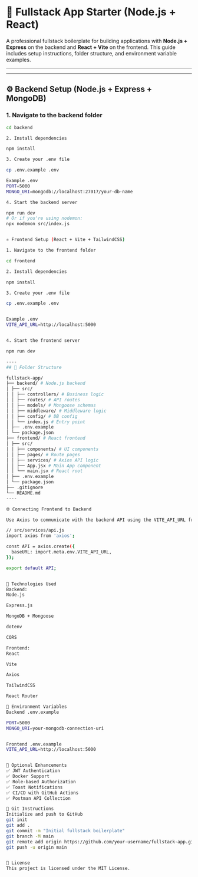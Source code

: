 # 🚀 Fullstack App Starter (Node.js + React)

A professional fullstack boilerplate for building applications with **Node.js + Express** on the backend and **React + Vite** on the frontend. This guide includes setup instructions, folder structure, and environment variable examples.

---
---

## ⚙️ Backend Setup (Node.js + Express + MongoDB)

### 1. Navigate to the backend folder

```bash
cd backend

2. Install dependencies

npm install

3. Create your .env file

cp .env.example .env

Example .env
PORT=5000
MONGO_URI=mongodb://localhost:27017/your-db-name

4. Start the backend server

npm run dev
# Or if you're using nodemon:
npx nodemon src/index.js


⚛️ Frontend Setup (React + Vite + TailwindCSS)

1. Navigate to the frontend folder

cd frontend

2. Install dependencies

npm install

3. Create your .env file

cp .env.example .env


Example .env
VITE_API_URL=http://localhost:5000


4. Start the frontend server

npm run dev

----
## 📁 Folder Structure

fullstack-app/
├── backend/ # Node.js backend
│ ├── src/
│ │ ├── controllers/ # Business logic
│ │ ├── routes/ # API routes
│ │ ├── models/ # Mongoose schemas
│ │ ├── middleware/ # Middleware logic
│ │ ├── config/ # DB config
│ │ └── index.js # Entry point
│ ├── .env.example
│ └── package.json
├── frontend/ # React frontend
│ ├── src/
│ │ ├── components/ # UI components
│ │ ├── pages/ # Route pages
│ │ ├── services/ # Axios API logic
│ │ ├── App.jsx # Main App component
│ │ └── main.jsx # React root
│ ├── .env.example
│ └── package.json
├── .gitignore
└── README.md
----

🌐 Connecting Frontend to Backend

Use Axios to communicate with the backend API using the VITE_API_URL from your environment file.

// src/services/api.js
import axios from 'axios';

const API = axios.create({
  baseURL: import.meta.env.VITE_API_URL,
});

export default API;


🧰 Technologies Used
Backend:
Node.js

Express.js

MongoDB + Mongoose

dotenv

CORS

Frontend:
React

Vite

Axios

TailwindCSS

React Router

🔐 Environment Variables
Backend .env.example

PORT=5000
MONGO_URI=your-mongodb-connection-uri


Frontend .env.example
VITE_API_URL=http://localhost:5000


🧪 Optional Enhancements
✅ JWT Authentication
✅ Docker Support
✅ Role-based Authorization
✅ Toast Notifications
✅ CI/CD with GitHub Actions
✅ Postman API Collection

🐙 Git Instructions
Initialize and push to GitHub
git init
git add .
git commit -m "Initial fullstack boilerplate"
git branch -M main
git remote add origin https://github.com/your-username/fullstack-app.git
git push -u origin main


📄 License
This project is licensed under the MIT License.
